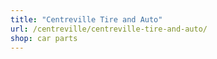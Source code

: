 ```yaml
---
title: "Centreville Tire and Auto"
url: /centreville/centreville-tire-and-auto/
shop: car parts
---
```

